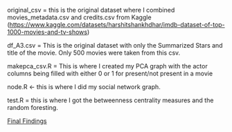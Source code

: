 original_csv = this is the original dataset where I combined movies_metadata.csv and credits.csv from Kaggle (https://www.kaggle.com/datasets/harshitshankhdhar/imdb-dataset-of-top-1000-movies-and-tv-shows)

df_A3.csv = This is the original dataset with only the Summarized Stars and title of the movie. Only 500 movies were taken from this csv.

makepca_csv.R = This is where I created my PCA graph with the actor columns being filled with either 0 or 1 for present/not present in a movie

node.R <- this is where I did my social network graph.

test.R = this is where I got the betweenness centrality measures and the random foresting. 

[Final Findings](Final_Poster.pdf)

